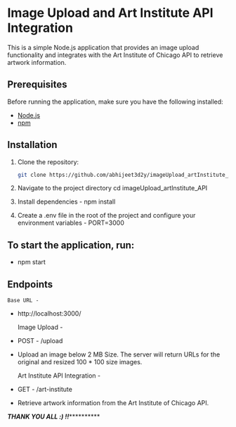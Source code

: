 # Image Upload and Art Institute API Integration

This is a simple Node.js application that provides an image upload functionality and integrates with the Art Institute of Chicago API to retrieve artwork information.

## Prerequisites

Before running the application, make sure you have the following installed:

- [Node.js](https://nodejs.org/)
- [npm](https://www.npmjs.com/)

## Installation

1. Clone the repository:

   ```bash
   git clone https://github.com/abhijeet3d2y/imageUpload_artInstitute_API.git

2. Navigate to the project directory 
    cd imageUpload_artInstitute_API

3. Install dependencies - 
    npm install

4. Create a .env file in the root of the project and configure your environment variables - 
    PORT=3000

## To start the application, run:

- npm start

## Endpoints

    Base URL - 
- http://localhost:3000/

    Image Upload - 
- POST - /upload
- Upload an image below 2 MB Size. The server will return URLs for the original and resized 100 * 100 size images.

    Art Institute API Integration - 
- GET - /art-institute
- Retrieve artwork information from the Art Institute of Chicago API.

*************************THANK YOU ALL :) !!***********************************